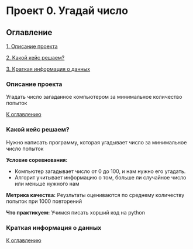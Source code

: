 # Проект 0. Угадай число 

## Оглавление 
[1. Описание проекта](https://github.com/Anturui/sf_data_science/blob/main/project_0/readme.md#Описание-проекта)

[2. Какой кейс решаем?](https://github.com/Anturui/sf_data_science/blob/main/project_0/readme.md#Какой-кейс-решаем?)

[3. Краткая информация о данных](https://github.com/Anturui/sf_data_science/blob/main/project_0/readme.md#Краткая-информация-о-данных)



### Описание проекта  
Угадать число загаданное компьютером за минимальное количество попыток

[К оглавлению](https://github.com/Anturui/sf_data_science/blob/main/project_0/readme.md#Оглавление)

### Какой кейс решаем?
Нужно написать программу, которая угадывает число за минимальное число попыток 

**Условие соревнования:** 
- Компьютер загадывает число от 0 до 100, и нам нужно его угадать. 
- Алгорит учитывает информацию о том, больше ли случайное число или меньше нужного нам

**Метрика качества:**
Реузльтаты оцениваются по среднему количеству попыток при 1000 повторений  

**Что практикуем:** 
Учимся писать хорший код на python 

### Краткая информация о данных

[К оглавлению](https://github.com/Anturui/sf_data_science/blob/main/project_0/readme.md#Оглавление)